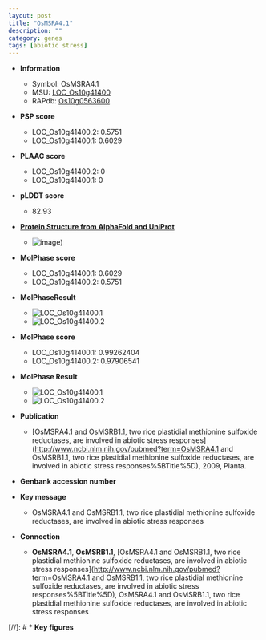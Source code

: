 ```yaml
---
layout: post
title: "OsMSRA4.1"
description: ""
category: genes
tags: [abiotic stress]
---
```


* **Information**  
    + Symbol: OsMSRA4.1  
    + MSU: [LOC_Os10g41400](http://rice.plantbiology.msu.edu/cgi-bin/ORF_infopage.cgi?orf=LOC_Os10g41400)  
    + RAPdb: [Os10g0563600](http://rapdb.dna.affrc.go.jp/viewer/gbrowse_details/irgsp1?name=Os10g0563600)  

* **PSP score**  
    + LOC_Os10g41400.2: 0.5751 
    + LOC_Os10g41400.1: 0.6029 

* **PLAAC score**  
    + LOC_Os10g41400.2: 0 
    + LOC_Os10g41400.1: 0 

* **pLDDT score**
    + 82.93

* **[Protein Structure from AlphaFold and UniProt](https://www.uniprot.org/uniprotkb/Q336R9/entry#structure)**
    + ![image](https://ricepsp.github.io/images/Q3/AF-Q336R9-F1.png))

* **MolPhase score**
    + LOC_Os10g41400.1: 0.6029
    + LOC_Os10g41400.2: 0.5751

* **MolPhaseResult**
    + ![LOC_Os10g41400.1](https://ricepsp.github.io/pictures/LOC_Os10g/LOC_Os10g41400.1.png)
    + ![LOC_Os10g41400.2](https://ricepsp.github.io/pictures/LOC_Os10g/LOC_Os10g41400.2.png)

* **MolPhase score**
    + LOC_Os10g41400.1: 0.99262404
    + LOC_Os10g41400.2: 0.97906541

* **MolPhase Result**
    + ![LOC_Os10g41400.1](https://304243504.github.io/Pictures/LOC_Os10g/LOC_Os10g41400.1.png)
    + ![LOC_Os10g41400.2](https://304243504.github.io/Pictures/LOC_Os10g/LOC_Os10g41400.2.png)

* **Publication**  
    + [OsMSRA4.1 and OsMSRB1.1, two rice plastidial methionine sulfoxide reductases, are involved in abiotic stress responses](http://www.ncbi.nlm.nih.gov/pubmed?term=OsMSRA4.1 and OsMSRB1.1, two rice plastidial methionine sulfoxide reductases, are involved in abiotic stress responses%5BTitle%5D), 2009, Planta.

* **Genbank accession number**  

* **Key message**  
    + OsMSRA4.1 and OsMSRB1.1, two rice plastidial methionine sulfoxide reductases, are involved in abiotic stress responses

* **Connection**  
    + __OsMSRA4.1__, __OsMSRB1.1__, [OsMSRA4.1 and OsMSRB1.1, two rice plastidial methionine sulfoxide reductases, are involved in abiotic stress responses](http://www.ncbi.nlm.nih.gov/pubmed?term=OsMSRA4.1 and OsMSRB1.1, two rice plastidial methionine sulfoxide reductases, are involved in abiotic stress responses%5BTitle%5D), OsMSRA4.1 and OsMSRB1.1, two rice plastidial methionine sulfoxide reductases, are involved in abiotic stress responses

[//]: # * **Key figures**  


